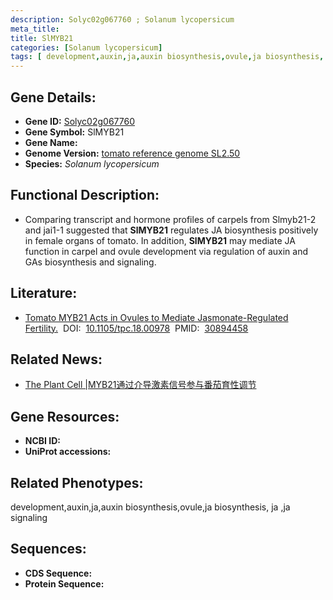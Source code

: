 ```yaml
---
description: Solyc02g067760 ; Solanum lycopersicum
meta_title:
title: SlMYB21
categories: [Solanum lycopersicum]
tags: [ development,auxin,ja,auxin biosynthesis,ovule,ja biosynthesis, ja ,ja signaling ]
---
```


## Gene Details:
- **Gene ID:**	[Solyc02g067760]()
- **Gene Symbol:** SlMYB21
- **Gene Name:** 
- **Genome Version:** [tomato reference genome SL2.50]()
- **Species:** *Solanum lycopersicum*

## Functional Description:
   - Comparing transcript and hormone profiles of carpels from Slmyb21-2 and jai1-1 suggested that **SlMYB21** regulates JA biosynthesis positively in female organs of tomato. In addition, **SlMYB21** may mediate JA function in carpel and ovule development via regulation of auxin and GAs biosynthesis and signaling.

## Literature:
   - [Tomato MYB21 Acts in Ovules to Mediate Jasmonate-Regulated Fertility.]( https://academic.oup.com/plcell/article/31/5/1043/5985613?login=true)&nbsp;&nbsp;DOI:&nbsp;&nbsp;[10.1105/tpc.18.00978](https://academic.oup.com/plcell/article/31/5/1043/5985613?login=true)&nbsp;&nbsp;PMID:&nbsp;&nbsp;[30894458](https://pubmed.ncbi.nlm.nih.gov/30894458/)

## Related News:
   - [The Plant Cell |MYB21通过介导激素信号参与番茄育性调节](https://mp.weixin.qq.com/s?__biz=Mzg3MDEwNDEyMg==&mid=2247483954&idx=1&sn=46149178d38b5abfd19c15f21c42d95b&chksm=ce93af67f9e426710c0898edcfe75104637b4dfbb19f907f4bf89dd64049cdd369810947fa34&scene=27#wechat_redirect)

## Gene Resources:
- **NCBI ID:** [](https://www.ncbi.nlm.nih.gov/gene/?term=)
- **UniProt accessions:** [](https://www.uniprot.org/uniprotkb//entry)

## Related Phenotypes:
development,auxin,ja,auxin biosynthesis,ovule,ja biosynthesis, ja ,ja signaling

## Sequences:
- **CDS Sequence:**
- **Protein Sequence:**
